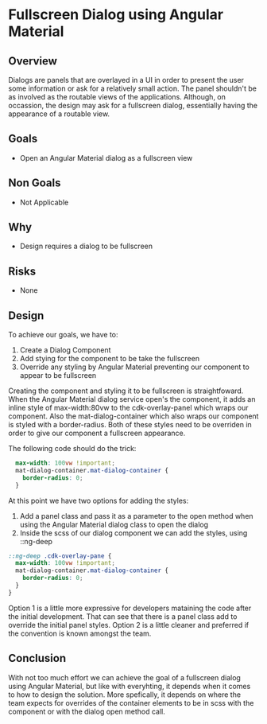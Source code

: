 # Fullscreen Dialog using Angular Material

## Overview

Dialogs are panels that are overlayed in a UI in order to present the user some information or ask for a relatively small action. The panel shouldn't be as involved as the routable views of the applications. Although, on occassion, the design may ask for a fullscreen dialog, essentially having the appearance of a routable view.

## Goals
- Open an Angular Material dialog as a fullscreen view

## Non Goals
- Not Applicable

## Why
- Design requires a dialog to be fullscreen

## Risks
- None

## Design
To achieve our goals, we have to:
1. Create a Dialog Component
2. Add stying for the component to be take the fullscreen
3. Override any styling by Angular Material preventing our component to appear to be fullscreen

Creating the component and styling it to be fullscreen is straightfoward. When the Angular Material dialog service open's the component, it adds an inline style of max-width:80vw to the cdk-overlay-panel which wraps our component. Also the mat-dialog-container which also wraps our component is styled with a border-radius. Both of these styles need to be overriden in order to give our component a fullscreen appearance.

The following code should do the trick:
```scss
  max-width: 100vw !important;
  mat-dialog-container.mat-dialog-container {
    border-radius: 0;
  }
````

At this point we have two options for adding the styles:
1. Add a panel class and pass it as a parameter to the open method when using the Angular Material dialog class to open the dialog
2. Inside the scss of our dialog component we can add the styles, using ::ng-deep

```scss
::ng-deep .cdk-overlay-pane {
  max-width: 100vw !important;
  mat-dialog-container.mat-dialog-container {
    border-radius: 0;
  }
}
````

Option 1 is a little more expressive for developers mataining the code after the initial development. That can see that there is a panel class add to override the initial panel styles. Option 2 is a little cleaner and preferred if the convention is known amongst the team.


## Conclusion
With not too much effort we can achieve the goal of a fullscreen dialog using Angular Material, but like with everyhting, it depends when it comes to how to design the solution. More spefically, it depends on where the team expects for overrides of the container elements to be in scss with the component or with the dialog open method call.



